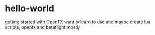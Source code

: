# hello-world
getting started with OpenTX
want to learn to use and maybe create lua scripts, opentx and betaflight mostly
